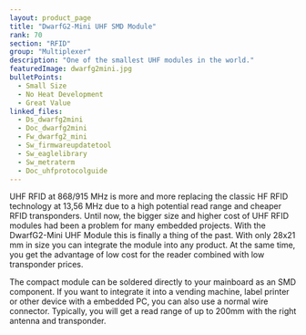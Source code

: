```yaml
---
layout: product_page
title: "DwarfG2-Mini UHF SMD Module"
rank: 70
section: "RFID"
group: "Multiplexer"
description: "One of the smallest UHF modules in the world."
featuredImage: dwarfg2mini.jpg
bulletPoints:
  - Small Size
  - No Heat Development
  - Great Value
linked_files:
  - Ds_dwarfg2mini
  - Doc_dwarfg2mini
  - Fw_dwarfg2_mini
  - Sw_firmwareupdatetool
  - Sw_eaglelibrary
  - Sw_metraterm
  - Doc_uhfprotocolguide
---
```

UHF RFID at 868/915 MHz is more and more replacing the classic HF RFID technology at 13,56 MHz due to a high potential read range and cheaper RFID transponders. Until now, the bigger size and higher cost of UHF RFID modules had been a problem for many embedded projects. With the DwarfG2-Mini UHF Module this is finally a thing of the past. With only 28x21 mm in size you can integrate the module into any product. At the same time, you get the advantage of low cost for the reader combined with low transponder prices.

The compact module can be soldered directly to your mainboard as an SMD component. If you want to integrate it into a vending machine, label printer or other device with a embedded PC, you can also use a normal wire connector. Typically, you will get a read range of up to 200mm with the right antenna and transponder.


